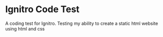 # Ignitro Code Test
 A coding test for Ignitro. Testing my ability to create a static html website using html and css
